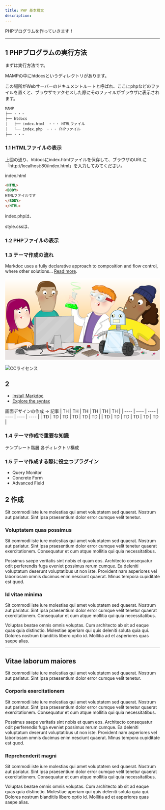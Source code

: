 ```yaml
---
title: PHP 基本構文
description:  
---
```

PHPプログラムを作っていきます！

---
## 1 PHPプログラムの実行方法

まずは実行方法です。

MAMPの中にhtdocsというディレクトリがあります。

この場所がWebサーバーのドキュメントルートと呼ばれ、ここにphpなどのファイルを置くと、ブラウザでアクセスした際にそのファイルがブラウザに表示されます。

```
MAMP
├── ・・・
├── htdocs
│   ├── index.html　・・・ HTMLファイル
│   └── index.php　・・・ PHPファイル
├── ・・・
```


### 1.1 HTMLファイルの表示

上図の通り、htdocsにindex.htmlファイルを保存して、ブラウザのURLに「http://localhost:80/index.html」を入力してみてください。


index.html
```html 
<HTML>
<BODY>
HTMLファイルです
</BODY>
</HTML>
```

index.phpは、

style.cssは、

### 1.2 PHPファイルの表示



### 1.3 テーマ作成の流れ

Markdoc uses a fully declarative approach to composition and flow control, where other solutions… [Read more](/docs/overview).



![RaspberryPi](https://github.com/raspberrypilearning/anime-expressions/blob/master/banner.png?raw=true "RaspberryPi")

![CCライセンス](https://komtmt.files.wordpress.com/2015/04/by-sa.png?w=150 "CCライセンス")


## 2 
- [Install Markdoc](/docs/getting-started)
- [Explore the syntax](/docs/syntax)

画面デザインの作成 → 記事
| TH | TH | TH | TH | TH | TH |
| ---- | ---- | ---- | ---- | ---- | ---- |
| TD | TD | TD | TD | TD | TD |
| TD | TD | TD | TD | TD | TD |

### 1.4 テーマ作成で重要な知識

テンプレート階層
各ディレクトリ構成

### 1.5 テーマ作成する際に役立つプラグイン

- Query Monitor
- Concrete Form
- Advanced Field


## 2 作成

Sit commodi iste iure molestias qui amet voluptatem sed quaerat. Nostrum aut pariatur. Sint ipsa praesentium dolor error cumque velit tenetur.

### Voluptatem quas possimus

Sit commodi iste iure molestias qui amet voluptatem sed quaerat. Nostrum aut pariatur. Sint ipsa praesentium dolor error cumque velit tenetur quaerat exercitationem. Consequatur et cum atque mollitia qui quia necessitatibus.

Possimus saepe veritatis sint nobis et quam eos. Architecto consequatur odit perferendis fuga eveniet possimus rerum cumque. Ea deleniti voluptatum deserunt voluptatibus ut non iste. Provident nam asperiores vel laboriosam omnis ducimus enim nesciunt quaerat. Minus tempora cupiditate est quod.

### Id vitae minima

Sit commodi iste iure molestias qui amet voluptatem sed quaerat. Nostrum aut pariatur. Sint ipsa praesentium dolor error cumque velit tenetur quaerat exercitationem. Consequatur et cum atque mollitia qui quia necessitatibus.

Voluptas beatae omnis omnis voluptas. Cum architecto ab sit ad eaque quas quia distinctio. Molestiae aperiam qui quis deleniti soluta quia qui. Dolores nostrum blanditiis libero optio id. Mollitia ad et asperiores quas saepe alias.

---

## Vitae laborum maiores

Sit commodi iste iure molestias qui amet voluptatem sed quaerat. Nostrum aut pariatur. Sint ipsa praesentium dolor error cumque velit tenetur.

### Corporis exercitationem

Sit commodi iste iure molestias qui amet voluptatem sed quaerat. Nostrum aut pariatur. Sint ipsa praesentium dolor error cumque velit tenetur quaerat exercitationem. Consequatur et cum atque mollitia qui quia necessitatibus.

Possimus saepe veritatis sint nobis et quam eos. Architecto consequatur odit perferendis fuga eveniet possimus rerum cumque. Ea deleniti voluptatum deserunt voluptatibus ut non iste. Provident nam asperiores vel laboriosam omnis ducimus enim nesciunt quaerat. Minus tempora cupiditate est quod.

### Reprehenderit magni

Sit commodi iste iure molestias qui amet voluptatem sed quaerat. Nostrum aut pariatur. Sint ipsa praesentium dolor error cumque velit tenetur quaerat exercitationem. Consequatur et cum atque mollitia qui quia necessitatibus.

Voluptas beatae omnis omnis voluptas. Cum architecto ab sit ad eaque quas quia distinctio. Molestiae aperiam qui quis deleniti soluta quia qui. Dolores nostrum blanditiis libero optio id. Mollitia ad et asperiores quas saepe alias.
